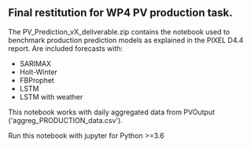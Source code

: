 ## Final restitution for WP4 PV production task.

The PV_Prediction_vX_deliverable.zip contains the notebook used to benchmark production prediction models as explained in the PIXEL D4.4 report.
Are included forecasts with:
- SARIMAX
- Holt-Winter
- FBProphet
- LSTM
- LSTM with weather
 
This notebook works with daily aggregated data from PVOutput ('aggreg_PRODUCTION_data.csv').

Run this notebook with jupyter for Python >=3.6

